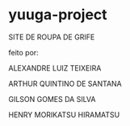 # yuuga-project

SITE DE ROUPA DE GRIFE 

feito por:

<p>ALEXANDRE LUIZ TEIXEIRA</p>
<p>ARTHUR QUINTINO DE SANTANA</p>
<p>GILSON GOMES DA SILVA</p>
<p>HENRY MORIKATSU HIRAMATSU</p>

